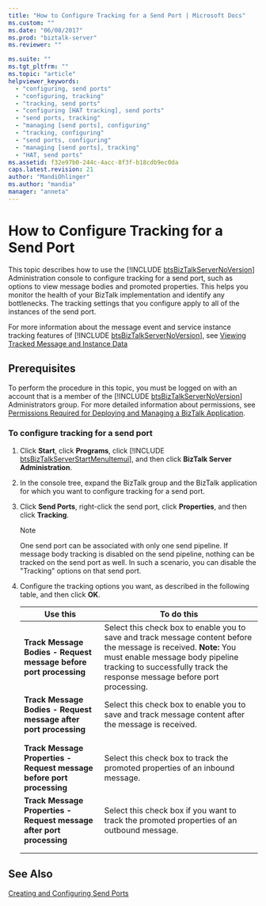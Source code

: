 ```yaml
---
title: "How to Configure Tracking for a Send Port | Microsoft Docs"
ms.custom: ""
ms.date: "06/08/2017"
ms.prod: "biztalk-server"
ms.reviewer: ""

ms.suite: ""
ms.tgt_pltfrm: ""
ms.topic: "article"
helpviewer_keywords: 
  - "configuring, send ports"
  - "configuring, tracking"
  - "tracking, send ports"
  - "configuring [HAT tracking], send ports"
  - "send ports, tracking"
  - "managing [send ports], configuring"
  - "tracking, configuring"
  - "send ports, configuring"
  - "managing [send ports], tracking"
  - "HAT, send ports"
ms.assetid: f32e97b0-244c-4acc-8f3f-b18cdb9ec0da
caps.latest.revision: 21
author: "MandiOhlinger"
ms.author: "mandia"
manager: "anneta"
---
```

# How to Configure Tracking for a Send Port
This topic describes how to use the [!INCLUDE [btsBizTalkServerNoVersion](../includes/btsbiztalkservernoversion-md.md)] Administration console to configure tracking for a send port, such as options to view message bodies and promoted properties. This helps you monitor the health of your BizTalk implementation and identify any bottlenecks. The tracking settings that you configure apply to all of the instances of the send port.  
  
 For more information about the message event and service instance tracking features of [!INCLUDE [btsBizTalkServerNoVersion](../includes/btsbiztalkservernoversion-md.md)], see [Viewing Tracked Message and Instance Data](../core/viewing-tracked-message-and-instance-data.md)  
  
## Prerequisites  
 To perform the procedure in this topic, you must be logged on with an account that is a member of the [!INCLUDE [btsBizTalkServerNoVersion](../includes/btsbiztalkservernoversion-md.md)] Administrators group. For more detailed information about permissions, see [Permissions Required for Deploying and Managing a BizTalk Application](../core/permissions-required-for-deploying-and-managing-a-biztalk-application.md).  
  
### To configure tracking for a send port  
  
1. Click <strong>Start</strong>, click <strong>Programs</strong>, click [!INCLUDE [btsBizTalkServerStartMenuItemui](../includes/btsbiztalkserverstartmenuitemui-md.md)], and then click <strong>BizTalk Server Administration</strong>.  
  
2. In the console tree, expand the BizTalk group and the BizTalk application for which you want to configure tracking for a send port.  
  
3. Click **Send Ports**, right-click the send port, click **Properties**, and then click **Tracking**.  
  
   > [!NOTE]
   >  One send port can be associated with only one send pipeline. If message body tracking is disabled on the send pipeline, nothing can be tracked on the send port as well. In such a scenario, you can disable the "Tracking" options on that send port.  
  
4. Configure the tracking options you want, as described in the following table, and then click **OK**.  
  
   |Use this|To do this|  
   |--------------|----------------|  
   |**Track Message Bodies - Request message before port processing**|Select this check box to enable you to save and track message content before the message is received. **Note:**  You must enable message body pipeline tracking to successfully track the response message before port processing.|  
   |**Track Message Bodies - Request message after port processing**|Select this check box to enable you to save and track message content after the message is received.|  
   |||  
   |||  
   |**Track Message Properties - Request message before port processing**|Select this check box to track the promoted properties of an inbound message.|  
   |**Track Message Properties - Request message after port processing**|Select this check box if you want to track the promoted properties of an outbound message.|  
   |||  
   |||  
  
## See Also  
 [Creating and Configuring Send Ports](../core/creating-and-configuring-send-ports.md)